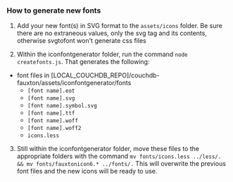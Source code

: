 ### How to generate new fonts

1. Add your new font(s) in SVG format to the `assets/icons` folder. Be sure there are no extraneous values, only the svg tag and its contents, otherwise svgtofont won't generate css files

2. Within the iconfontgenerator folder, run the command `node createfonts.js`. That generates the following:

- font files in [LOCAL_COUCHDB_REPO]/couchdb-fauxton/assets/iconfontgenerator/fonts
  * `[font name].eot` 
  * `[font name].svg`
  * `[font name].symbol.svg`
  * `[font name].ttf`
  * `[font name].woff` 
  * `[font name].woff2` 
  * `icons.less`

3. Still within the iconfontgenerator folder, move these files to the appropriate folders with the command 
    `mv fonts/icons.less ../less/. && mv fonts/fauxtonicon6.* ../fonts/.`
This will overwrite the previous font files and the new icons will be ready to use.